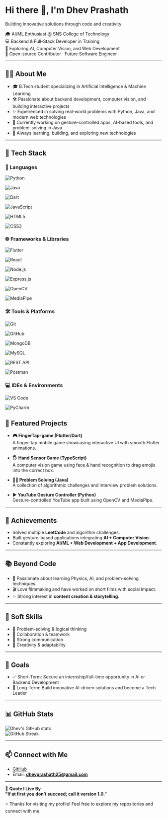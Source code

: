 # Hi there 👋, I'm Dhev Prashath  
Building innovative solutions through code and creativity  

🎓 AI/ML Enthusiast @ SNS College of Technology  
💻 Backend & Full-Stack Developer in Training  
🌱 Exploring AI, Computer Vision, and Web Development  
🚀 Open-source Contributor · Future Software Engineer  

---

## 🧑‍💻 About Me  
- 🎓 B.Tech student specializing in Artificial Intelligence & Machine Learning  
- 🛠️ Passionate about backend development, computer vision, and building interactive projects  
- ✨ Experienced in solving real-world problems with Python, Java, and modern web technologies  
- 🚀 Currently working on gesture-controlled apps, AI-based tools, and problem-solving in Java  
- 🌱 Always learning, building, and exploring new technologies  

---

## 🚀 Tech Stack  

### 📝 Languages  
![Python](https://img.shields.io/badge/Python-3776AB?style=for-the-badge&logo=python&logoColor=white)  

![Java](https://img.shields.io/badge/Java-007396?style=for-the-badge&logo=java&logoColor=white)  

![Dart](https://img.shields.io/badge/Dart-0175C2?style=for-the-badge&logo=dart&logoColor=white)  

![JavaScript](https://img.shields.io/badge/JavaScript-F7DF1E?style=for-the-badge&logo=javascript&logoColor=black)  

![HTML5](https://img.shields.io/badge/HTML5-E34F26?style=for-the-badge&logo=html5&logoColor=white)  

![CSS3](https://img.shields.io/badge/CSS3-1572B6?style=for-the-badge&logo=css3&logoColor=white)  


### 🌐 Frameworks & Libraries  
![Flutter](https://img.shields.io/badge/Flutter-02569B?style=for-the-badge&logo=flutter&logoColor=white)  

![React](https://img.shields.io/badge/React-20232A?style=for-the-badge&logo=react&logoColor=61DAFB)  

![Node.js](https://img.shields.io/badge/Node.js-43853D?style=for-the-badge&logo=node.js&logoColor=white)  

![Express.js](https://img.shields.io/badge/Express.js-404D59?style=for-the-badge) 

![OpenCV](https://img.shields.io/badge/OpenCV-5C3EE8?style=for-the-badge&logo=opencv&logoColor=white) 

![MediaPipe](https://img.shields.io/badge/MediaPipe-FF6F00?style=for-the-badge&logo=google&logoColor=white)  


### 🛠️ Tools & Platforms  
![Git](https://img.shields.io/badge/Git-F05032?style=for-the-badge&logo=git&logoColor=white)  

![GitHub](https://img.shields.io/badge/GitHub-181717?style=for-the-badge&logo=github&logoColor=white)  

![MongoDB](https://img.shields.io/badge/MongoDB-4EA94B?style=for-the-badge&logo=mongodb&logoColor=white)  

![MySQL](https://img.shields.io/badge/MySQL-005C84?style=for-the-badge&logo=mysql&logoColor=white)  

![REST API](https://img.shields.io/badge/REST%20API-FF6F00?style=for-the-badge&logo=api&logoColor=white)  

![Postman](https://img.shields.io/badge/Postman-FF6C37?style=for-the-badge&logo=postman&logoColor=white)  


### 💻 IDEs & Environments  
![VS Code](https://img.shields.io/badge/VS%20Code-0078d7?style=for-the-badge&logo=visual-studio-code&logoColor=white)  

![PyCharm](https://img.shields.io/badge/PyCharm-000000?style=for-the-badge&logo=pycharm&logoColor=white)  



## 📌 Featured Projects  

- **🎮 FingerTap-game (Flutter/Dart)**  
  A finger-tap mobile game showcasing interactive UI with smooth Flutter animations.  

- **🖐️ Hand Sensor Game (TypeScript)**  
  A computer vision game using face & hand recognition to drag emojis into the correct box.  

- **🧑‍💻 Problem Solving (Java)**  
  A collection of algorithmic challenges and interview problem solutions.  

- **▶️ YouTube Gesture Controller (Python)**  
  Gesture-controlled YouTube app built using OpenCV and MediaPipe.  

---

## 🏅 Achievements  
- Solved multiple **LeetCode** and algorithm challenges.  
- Built gesture-based applications integrating **AI + Computer Vision**.  
- Constantly exploring **AI/ML + Web Development + App Development**.  

---

## 📚 Beyond Code  
- 📖 Passionate about learning Physics, AI, and problem-solving techniques.  
- 🎬 Love filmmaking and have worked on short films with social impact.  
- ✨ Strong interest in **content creation & storytelling**.  

---

## 🧩 Soft Skills  
- 🔹 Problem-solving & logical thinking  
- 🔹 Collaboration & teamwork  
- 🔹 Strong communication  
- 🔹 Creativity & adaptability  

---

## 🎯 Goals  
- ✅ Short-Term: Secure an internship/full-time opportunity in AI or Backend Development  
- 🥇 Long-Term: Build innovative AI-driven solutions and become a Tech Leader  

---

## 📊 GitHub Stats  

![Dhev's GitHub stats](https://github-readme-stats.vercel.app/api?username=dhevprashath&show_icons=true&theme=tokyonight)  
![GitHub Streak](https://streak-stats.demolab.com?user=dhevprashath&theme=tokyonight)  

---

## 📫 Connect with Me  
- [GitHub](https://github.com/dhevprashath)  
- Email: **dhevprashath25@gmail.com**   

---

💬 **Quote I Live By**  
**"If at first you don’t succeed; call it version 1.0."**


⭐ Thanks for visiting my profile! Feel free to explore my repositories and connect with me.  
